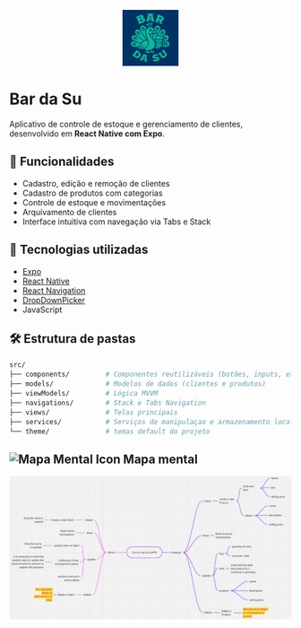 <p align="center">
  <img src="./app/assets/logo.png" alt="Bar da su" width="100"/>
</p>

# Bar da Su

Aplicativo de controle de estoque e gerenciamento de clientes, desenvolvido em **React Native com Expo**.

## 📱 Funcionalidades

- Cadastro, edição e remoção de clientes
- Cadastro de produtos com categorias
- Controle de estoque e movimentações
- Arquivamento de clientes
- Interface intuitiva com navegação via Tabs e Stack

## 🚀 Tecnologias utilizadas

- [Expo](https://expo.dev/)
- [React Native](https://reactnative.dev/)
- [React Navigation](https://reactnavigation.org/)
- [DropDownPicker](https://github.com/hossein-zare/react-native-dropdown-picker)
- JavaScript

## 🛠️ Estrutura de pastas

```bash
src/
├── components/         # Componentes reutilizáveis (botões, inputs, etc)
├── models/             # Modelos de dados (clientes e produtos)
├── viewModels/         # Lógica MVVM 
├── navigations/        # Stack e Tabs Navigation
├── views/              # Telas principais
├── services/           # Serviços de manipulaçao e armazenamento local de dados
└── theme/              # temas default do projeto
```

## <img src="https://img.icons8.com/ios-filled/100/ffffff/mind-map.png" width="20"  alt="Mapa Mental Icon"/> Mapa mental

![mind map](./app/assets/mindMap.png)